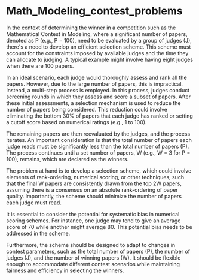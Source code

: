 # Math_Modeling_contest_problems
In the context of determining the winner in a competition such as the Mathematical Contest in Modeling, where a significant number of papers, denoted as P (e.g., P = 100), need to be evaluated by a group of judges (J), there's a need to develop an efficient selection scheme. This scheme must account for the constraints imposed by available judges and the time they can allocate to judging. A typical example might involve having eight judges when there are 100 papers.

In an ideal scenario, each judge would thoroughly assess and rank all the papers. However, due to the large number of papers, this is impractical. Instead, a multi-step process is employed. In this process, judges conduct screening rounds in which they assess and score a subset of papers. After these initial assessments, a selection mechanism is used to reduce the number of papers being considered. This reduction could involve eliminating the bottom 30% of papers that each judge has ranked or setting a cutoff score based on numerical ratings (e.g., 1 to 100).

The remaining papers are then reevaluated by the judges, and the process iterates. An important consideration is that the total number of papers each judge reads must be significantly less than the total number of papers (P). The process continues until a set number of papers, W (e.g., W = 3 for P = 100), remains, which are declared as the winners.

The problem at hand is to develop a selection scheme, which could involve elements of rank-ordering, numerical scoring, or other techniques, such that the final W papers are consistently drawn from the top 2W papers, assuming there is a consensus on an absolute rank-ordering of paper quality. Importantly, the scheme should minimize the number of papers each judge must read.

It is essential to consider the potential for systematic bias in numerical scoring schemes. For instance, one judge may tend to give an average score of 70 while another might average 80. This potential bias needs to be addressed in the scheme.

Furthermore, the scheme should be designed to adapt to changes in contest parameters, such as the total number of papers (P), the number of judges (J), and the number of winning papers (W). It should be flexible enough to accommodate different contest scenarios while maintaining fairness and efficiency in selecting the winners.